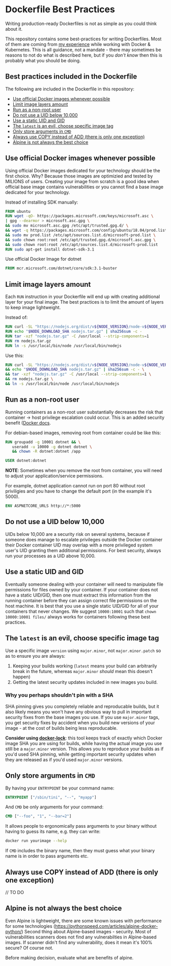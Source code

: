 # Dockerfile Best Practices 

Writing production-ready Dockerfiles is not as simple as you could think about it. 

This repository contains some best-practices for writing Dockerfiles. Most of them are coming from [my experience](https://twitter.com/DamianNaprawa) while working with Docker & Kubernetes. 
This is all guidance, not a mandate - there may sometimes be reasons to not do what is described here, but if you _don't know_ then this is probably what you should be doing.

## Best practices included in the Dockerfile

The following are included in the Dockerfile in this repository:

- [Use official Docker images whenever possible](#use-official-docker-images-whenever-possible)
- [Limit image layers amount](#limit-image-layers-amount)
- [Run as a non-root user](#run-as-a-non-root-user)
- [Do not use a UID below 10,000](#do-not-use-a-uid-below-10-000)
- [Use a static UID and GID](#use-a-static-uid-and-gid)
- [The `latest` is an evil, choose specific image tag](#the-latest-is-an-evil-choose-specific-image-tag)
- [Only store arguments in `CMD`](#only-store-arguments-in-cmd)
- [Always use COPY instead of ADD (there is only one exception)](#always-use-copy-instead-of-add-there-is-only-one-exception)
- [Alpine is not always the best choice](#alpine-is-not-always-the-best-choice)

## Use official Docker images whenever possible

Using official Docker images dedicated for your technology should be the first choice. Why? Because those images are optimizied and tested by MILIONS of users. 
Creating your image from scratch is a good idea when official base image contains vulnerabilities or you cannot find a base image dedicated for your technology.

Instead of installing SDK manually:

```Dockerfile
FROM ubuntu
RUN wget -qO- https://packages.microsoft.com/keys/microsoft.asc \
| gpg --dearmor > microsoft.asc.gpg \
&& sudo mv microsoft.asc.gpg /etc/apt/trusted.gpg.d/ \
&& wget -q https://packages.microsoft.com/config/ubuntu/18.04/prod.list \
&& sudo mv prod.list /etc/apt/sources.list.d/microsoft-prod.list \
&& sudo chown root:root /etc/apt/trusted.gpg.d/microsoft.asc.gpg \
&& sudo chown root:root /etc/apt/sources.list.d/microsoft-prod.list
RUN sudo apt-get install dotnet-sdk-3.1
```

Use official Docker Image for dotnet

```Dockerfile
FROM mcr.microsoft.com/dotnet/core/sdk:3.1-buster
```

## Limit image layers amount

Each `RUN` instruction in your Dockerfile will end up with creating additional layer for your final image. The best practices is to limit the amount of layers to keep image lightweight.

Instead of:

```Dockerfile
RUN curl -SL "https://nodejs.org/dist/v${NODE_VERSION}/node-v${NODE_VERSION}-linux-x64.tar.gz" --output nodejs.tar.gz
RUN echo "$NODE_DOWNLOAD_SHA nodejs.tar.gz" | sha256sum -c -
RUN tar -xzf "nodejs.tar.gz" -C /usr/local --strip-components=1
RUN rm nodejs.tar.gz
RUN ln -s /usr/local/bin/node /usr/local/bin/nodejs
```

Use this:

```Dockerfile
RUN curl -SL "https://nodejs.org/dist/v${NODE_VERSION}/node-v${NODE_VERSION}-linux-x64.tar.gz" --output nodejs.tar.gz \
&& echo "$NODE_DOWNLOAD_SHA nodejs.tar.gz" | sha256sum -c - \
&& tar -xzf "nodejs.tar.gz" -C /usr/local --strip-components=1 \
&& rm nodejs.tar.gz \
&& ln -s /usr/local/bin/node /usr/local/bin/nodejs
```

## Run as a non-root user

Running containers as a non-root user substantially decreases the risk that container -> host privilege escalation could occur. 
This is an added security benefit ([Docker docs](https://docs.docker.com/engine/security/#linux-kernel-capabilities).

For debian-based images, removing root from container could be like this:

```Dockerfile
RUN groupadd -g 10001 dotnet && \
   useradd -u 10000 -g dotnet dotnet \
   && chown -R dotnet:dotnet /app

USER dotnet:dotnet
```

**NOTE**: Sometimes when you remove the root from container, you will need to adjust your application/service permissions.

For example, dotnet application cannot run on port 80 without root priviligies and you have to change the default port (in the example it's 5000).

```Dockerfile
ENV ASPNETCORE_URLS http://*:5000
```

## Do not use a UID below 10,000

UIDs below 10,000 are a security risk on several systems, because if someone does manage to escalate privileges outside the Docker container their Docker container UID may overlap with a more privileged system user's UID granting them additional permissions. For best security, always run your processes as a UID above 10,000.

## Use a static UID and GID

Eventually someone dealing with your container will need to manipulate file permissions for files owned by your container. If your container does not have a static UID/GID, then one must extract this information from the running container before they can assign correct file permissions on the host machine. It is best that you use a single static UID/GID for all of your containers that never changes. We suggest `10000:10001` such that `chown 10000:10001 files/` always works for containers following these best practices.

## The `latest` is an evil, choose specific image tag

Use a specific image `version` using `major.minor`, not `major.minor.patch` so as to ensure you are always:

1. Keeping your builds working (`latest` means your build can arbitrarily break in the future, whereas `major.minor` _should_ mean this doesn't happen)
2. Getting the latest security updates included in new images you build.

### Why you perhaps shouldn't pin with a SHA

SHA pinning gives you completely reliable and reproducable builds, but it also likely means you won't have any obvious way to pull in important security fixes from the base images you use. If you use `major.minor` tags, you get security fixes by accident when you build new versions of your image - at the cost of builds being less reproducable.

**Consider using [docker-lock](https://github.com/safe-waters/docker-lock)**: this tool keeps track of exactly which Docker image SHA you are using for builds, while having the actual image you use still be a `major.minor` version. This allows you to reproduce your builds as if you'd used SHA pinning, while getting important security updates when they are released as if you'd used `major.minor` versions.

## Only store arguments in `CMD`

By having your `ENTRYPOINT` be your command name:

```Dockerfile
ENTRYPOINT ["/sbin/tini", "--", "myapp"]
```

And `CMD` be only arguments for your command:

```Dockerfile
CMD ["--foo", "1", "--bar=2"]
```

It allows people to ergonomically pass arguments to your binary without having to guess its name, e.g. they can write:

```sh
docker run yourimage --help
```

If `CMD` includes the binary name, then they must guess what your binary name is in order to pass arguments etc.

## Always use COPY instead of ADD (there is only one exception)

// TO DO

## Alpine is not always the best choice

Even Alpine is lightweight, there are some known issues with performance for some technologies (https://pythonspeed.com/articles/alpine-docker-python/)
Second thing about  Alpine-based images - security. Most of vulnerabilities scanners does not find any vulnerabilties in Alpine-based images. If scanner didn't find any vulnerability, does it mean it's 100% secure? Of course not. 

Before making decision, evaluate what are benefits of alpine. 



